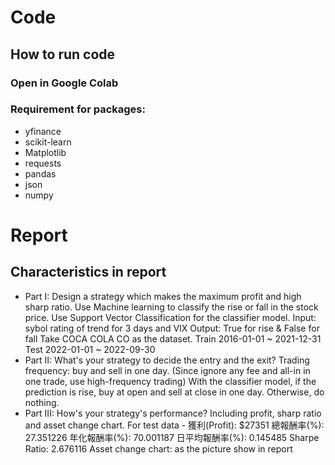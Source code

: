 # Code
## How to run code
### Open in **Google Colab**
### Requirement for packages: 
- yfinance
- scikit-learn
- Matplotlib
- requests
- pandas
- json
- numpy

# Report
## Characteristics in report
- Part I: Design a strategy which makes the maximum profit and high sharp ratio.
Use Machine learning to classify the rise or fall in the stock price.
Use Support Vector Classification for the classifier model.
Input: sybol rating of trend for 3 days and VIX
Output: True for rise & False for fall
Take COCA COLA CO as the dataset.
Train 2016-01-01 ~ 2021-12-31
Test 2022-01-01 ~ 2022-09-30
- Part II: What's your strategy to decide the entry and the exit?
Trading frequency: buy and sell in one day. (Since ignore any fee and all-in in one trade, use high-frequency trading)
With the classifier model, if the prediction is rise, buy at open and sell at close in one day. Otherwise, do nothing.
- Part III:	How's your strategy's performance? Including profit, sharp ratio and asset change chart.
For test data -
獲利(Profit): $27351
總報酬率(%): 27.351226
年化報酬率(%): 70.001187
日平均報酬率(%): 0.145485
Sharpe Ratio: 2.676116
Asset change chart: as the picture show in report